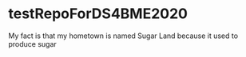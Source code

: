 # testRepoForDS4BME2020
My fact is that my hometown is named Sugar Land because it used to produce sugar 
